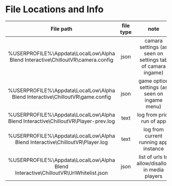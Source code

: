 # File Locations and Info

| File path | file type  | note|
|:---------:|:-------:|:-------:|
| %USERPROFILE%\Appdata\LocalLow\Alpha Blend Interactive\ChilloutVR\camera.config | json | camara settings (as seen on settings tab of camara ingame) |
| %USERPROFILE%\Appdata\LocalLow\Alpha Blend Interactive\ChilloutVR\game.config | json | game option settings (as seen on ingame menu) |
| %USERPROFILE%\Appdata\LocalLow\Alpha Blend Interactive\ChilloutVR\Player-prev.log | text | log from prior run of app |
| %USERPROFILE%\Appdata\LocalLow\Alpha Blend Interactive\ChilloutVR\Player.log | text | log from current running app instance |
| %USERPROFILE%\Appdata\LocalLow\Alpha Blend Interactive\ChilloutVR\UrlWhitelist.json | json | list of urls to allow/disallow in media players |
